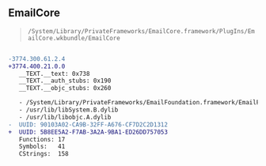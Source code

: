 ## EmailCore

> `/System/Library/PrivateFrameworks/EmailCore.framework/PlugIns/EmailCore.wkbundle/EmailCore`

```diff

-3774.300.61.2.4
+3774.400.21.0.0
   __TEXT.__text: 0x738
   __TEXT.__auth_stubs: 0x190
   __TEXT.__objc_stubs: 0x260

   - /System/Library/PrivateFrameworks/EmailFoundation.framework/EmailFoundation
   - /usr/lib/libSystem.B.dylib
   - /usr/lib/libobjc.A.dylib
-  UUID: 90103A02-CA9B-32FF-A676-CF7D2C2D1312
+  UUID: 5B8EE5A2-F7AB-3A2A-9BA1-ED26DD757053
   Functions: 17
   Symbols:   41
   CStrings:  158

```
